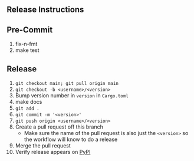 Release Instructions
--------------------

Pre-Commit
----------
1. fix-n-fmt
1. make test

Release
-------
1. `git checkout main; git pull origin main`
1. `git checkout -b <username>/<version>`
1. Bump version number in `version` in `Cargo.toml`
1. make docs
1. `git add .`
1. `git commit -m '<version>'`
1. `git push origin <username>/<version>`
1. Create a pull request off this branch
    - Make sure the name of the pull request is also just the `<version>` so the workflow will know to do a release
1. Merge the pull request
1. Verify release appears on [PyPI](https://pypi.org/project/ngrok/#history)
